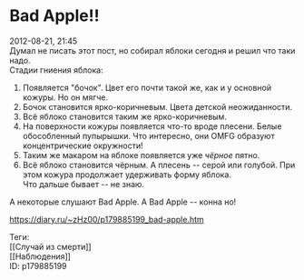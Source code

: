 Bad Apple!!
============

   
 2012-08-21, 21:45   
  Думал не писать этот пост, но собирал яблоки сегодня и решил что таки надо.   
 Стадии гниения яблока:   
 1. Появляется "бочок". Цвет его почти такой же, как и у основной кожуры. Но он мягче.   
 2. Бочок становится ярко-коричневым. Цвета детской неожиданности.   
 3. Всё яблоко становится таким же ярко-коричневым.   
 4. На поверхности кожуры появляется что-то вроде плесени. Белые обособленный пупырышки. Что интересно, они OMFG образуют концентрические окружности!   
 5. Таким же макаром на яблоке появляется уже  *чёрное*  пятно.   
 6. Всё яблоко становится чёрным. А плесень -- серой или голубой. При этом кожура продолжает удерживать форму яблока.   
 Что дальше бывает -- не знаю.   
   
 А некоторые слушают Bad Apple. А Bad Apple --   конна но!     
    
 <https://diary.ru/~zHz00/p179885199_bad-apple.htm>   
   
 Теги:   
 [[Случай из смерти]]   
 [[Наблюдения]]   
 ID: p179885199
